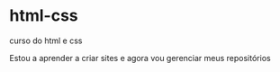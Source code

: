 # html-css
 curso do html e css

 Estou a aprender a criar sites e agora vou gerenciar meus repositórios
